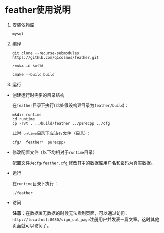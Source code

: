 # feather使用说明

1. 安装依赖库

    ```text
    mysql
    ```
	
2. 编译

    ```shell
    git clone --recurse-submodules https://github.com/qicosmos/feather.git

    cmake -B build

    cmake --build build
    ```

3. 运行

* 创建运行时需要的目录结构

  在`feather`目录下执行(此处假设构建目录为`feather/build`)：

  ```shell
  mkdir runtime
  cd runtime
  cp -rvt . ../build/feather ../purecpp ../cfg
  ```

  此时`runtime`目录下应该有文件（目录）：

  ```text
  cfg/  feather*  purecpp/
  ```

* 修改配置文件（以下均相对于`runtime`目录）

  配置文件为`cfg/feather.cfg`,修改其中的数据库用户名和密码为真实数据。

* 运行

  在`runtime`目录下执行：

  ```shell
  ./feather
  ```

* 访问

  **注意**：在数据库无数据的时候无法看到页面，可以通过访问：`http://localhost:8080/sign_out_page`注册用户并发表一篇文章。这时其他页面就可以访问了。